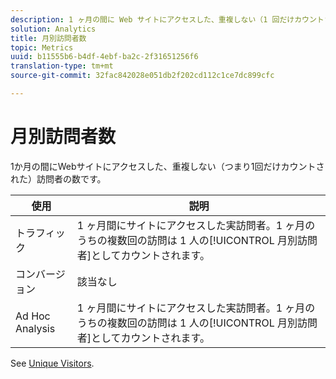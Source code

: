 ```yaml
---
description: 1 ヶ月の間に Web サイトにアクセスした、重複しない（1 回だけカウントされた）訪問者の数です。
solution: Analytics
title: 月別訪問者数
topic: Metrics
uuid: b11555b6-b4df-4ebf-ba2c-2f31651256f6
translation-type: tm+mt
source-git-commit: 32fac842028e051db2f202cd112c1ce7dc899cfc

---
```



# 月別訪問者数

1か月の間にWebサイトにアクセスした、重複しない（つまり1回だけカウントされた）訪問者の数です。

| 使用 | 説明 |
|---|---|
| トラフィック | 1 ヶ月間にサイトにアクセスした実訪問者。1 ヶ月のうちの複数回の訪問は 1 人の[!UICONTROL 月別訪問者]としてカウントされます。 |
| コンバージョン | 該当なし |
| Ad Hoc Analysis | 1 ヶ月間にサイトにアクセスした実訪問者。1 ヶ月のうちの複数回の訪問は 1 人の[!UICONTROL 月別訪問者]としてカウントされます。 |

See [Unique Visitors](/help/components/c-variables/c-metrics/metrics-unique-visitors.md).
